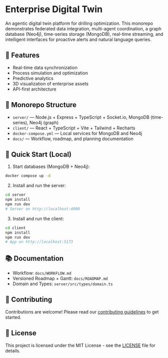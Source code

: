 # Enterprise Digital Twin

An agentic digital twin platform for drilling optimization. This monorepo demonstrates federated data integration, multi-agent coordination, a graph database (Neo4j), time-series storage (MongoDB), real-time streaming, and intelligent interfaces for proactive alerts and natural language queries.

## 🚀 Features

- Real-time data synchronization
- Process simulation and optimization
- Predictive analytics
- 3D visualization of enterprise assets
- API-first architecture

## 🧱 Monorepo Structure

- `server/` — Node.js + Express + TypeScript + Socket.io, MongoDB (time-series), Neo4j (graph)
- `client/` — React + TypeScript + Vite + Tailwind + Recharts
- `docker-compose.yml` — Local services for MongoDB and Neo4j
- `docs/` — Workflow, roadmap, and planning documentation

## 🚀 Quick Start (Local)

1) Start databases (MongoDB + Neo4j):
```bash
docker compose up -d
```

2) Install and run the server:
```bash
cd server
npm install
npm run dev
# Server on http://localhost:4000
```

3) Install and run the client:
```bash
cd client
npm install
npm run dev
# App on http://localhost:5173
```

## 📚 Documentation

- Workflow: `docs/WORKFLOW.md`
- Versioned Roadmap + Gantt: `docs/ROADMAP.md`
- Domain and Types: `server/src/types/domain.ts`

## 🤝 Contributing

Contributions are welcome! Please read our [contributing guidelines](CONTRIBUTING.md) to get started.

## 📄 License

This project is licensed under the MIT License - see the [LICENSE](LICENSE) file for details.

